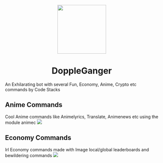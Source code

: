 <p align="center">
	<img src="https://i.imgur.com/Rti3KK5.png" height="160px" width="160px" />
</p>

<p align = "center"><h1 align = "center">DoppleGanger</h1></p>

<p>An Exhilarating bot with several Fun, Economy, Anime, Crypto etc commands by Code Stacks</p>

## Anime Commands
Cool Anime commands like Animelyrics, Translate, Animenews etc using the module animec
<img src="https://i.imgur.com/flnblMH.png">

## Economy Commands
Irl Economy commands made with Image local/global leaderboards and bewildering commands
<img src="https://cdn.discordapp.com/attachments/818692123942453299/874130052537802752/leader.png">
